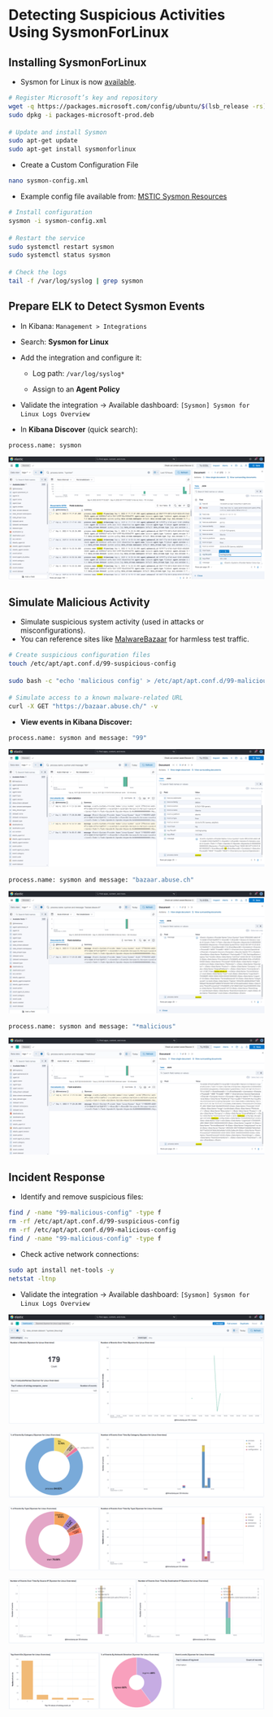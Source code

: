 # Detecting Suspicious Activities Using SysmonForLinux

## Installing SysmonForLinux

- Sysmon for Linux is now [available](https://learn.microsoft.com/en-us/sysinternals/downloads/sysmon).

```sh
# Register Microsoft’s key and repository
wget -q https://packages.microsoft.com/config/ubuntu/$(lsb_release -rs)/packages-microsoft-prod.deb -O packages-microsoft-prod.deb
sudo dpkg -i packages-microsoft-prod.deb

# Update and install Sysmon
sudo apt-get update
sudo apt-get install sysmonforlinux
```

- Create a Custom Configuration File

```sh
nano sysmon-config.xml
```

- Example config file available from: [MSTIC Sysmon Resources](https://github.com/microsoft/MSTIC-Sysmon/blob/main/linux/configs/main.xml)

```sh
# Install configuration
sysmon -i sysmon-config.xml

# Restart the service
sudo systemctl restart sysmon
sudo systemctl status sysmon

# Check the logs
tail -f /var/log/syslog | grep sysmon
```

## Prepare ELK to Detect Sysmon Events

- In Kibana: `Management > Integrations`

- Search: **Sysmon for Linux**

- Add the integration and configure it:

  - Log path: `/var/log/syslog*`

  - Assign to an **Agent Policy**

- Validate the integration -> Available dashboard: `[Sysmon] Sysmon for Linux Logs Overview`

- In **Kibana Discover** (quick search):

```sh
process.name: sysmon
```

![ELK](/soc-operations/forensic-analysis/assets/01-sysmon-linux-threat-detection.png)

## Simulate Malicious Activity

- Simulate suspicious system activity (used in attacks or misconfigurations).
- You can reference sites like [MalwareBazaar](https://bazaar.abuse.ch/) for harmless test traffic.

```sh
# Create suspicious configuration files
touch /etc/apt/apt.conf.d/99-suspicious-config

sudo bash -c "echo 'malicious config' > /etc/apt/apt.conf.d/99-malicious-config"

# Simulate access to a known malware-related URL
curl -X GET "https://bazaar.abuse.ch/" -v
```

- **View events in Kibana Discover:**

```sh
process.name: sysmon and message: "99"
```

![ELK](/soc-operations/forensic-analysis/assets/02-sysmon-linux-threat-detection.png)

```sh
process.name: sysmon and message: "bazaar.abuse.ch"
```

![ELK](/soc-operations/forensic-analysis/assets/03-sysmon-linux-threat-detection.png)

```sh
process.name: sysmon and message: "*malicious"
```

![ELK](/soc-operations/forensic-analysis/assets/04-sysmon-linux-threat-detection.png)

## Incident Response

- Identify and remove suspicious files:

```sh
find / -name "99-malicious-config" -type f
rm -rf /etc/apt/apt.conf.d/99-suspicious-config
rm -rf /etc/apt/apt.conf.d/99-malicious-config
find / -name "99-malicious-config" -type f
```

- Check active network connections:

```sh
sudo apt install net-tools -y
netstat -ltnp
```

- Validate the integration -> Available dashboard: `[Sysmon] Sysmon for Linux Logs Overview`

![ELK](/soc-operations/forensic-analysis/assets/05-sysmon-linux-threat-detection.png)

![ELK](/soc-operations/forensic-analysis/assets/06-sysmon-linux-threat-detection.png)

![ELK](/soc-operations/forensic-analysis/assets/07-sysmon-linux-threat-detection.png)

![ELK](/soc-operations/forensic-analysis/assets/08-sysmon-linux-threat-detection.png)

![ELK](/soc-operations/forensic-analysis/assets/09-sysmon-linux-threat-detection.png)
